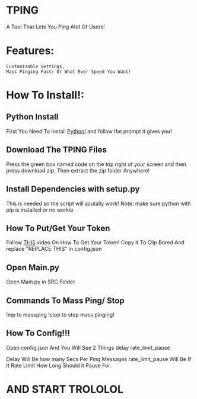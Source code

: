  # TPING 
 A Tool That Lets You Ping Alot Of Users!

# Features:
```
Customizable Settings,
Mass Pinging Fast/ Or What Ever Speed You Want!
```


# How To Install!: 

## Python Install
First You Need To Install [Python!](https://www.python.org/downloads/) and follow the prompt it gives you!

## Download The TPING Files
Press the green box named code on the top right of your screen and then press download zip. Then extract the zip folder Anywhere!

## Install Dependencies with setup.py
This is needed so the script will acutally work! 
  Note: make sure python with pip is installed or no workie
  
## How To Put/Get Your Token
Follow [THIS](https://youtu.be/YEgFvgg7ZPI) video On How To Get Your Token!
Copy It To Clip Bored And replace "REPLACE THIS" in config.json

## Open Main.py
Open Main.py in SRC Folder

## Commands To Mass Ping/ Stop
!mp to massping 
!stop to stop mass pinging!

## How To Config!!!
Open config.json
And You Will See 2 Things
delay
rate_limit_pause

Delay Will Be how many Secs Per Ping Messages
rate_limit_pause Will Be If It Rate Limit How Long Should it Pause For.



# AND START TROLOLOL









